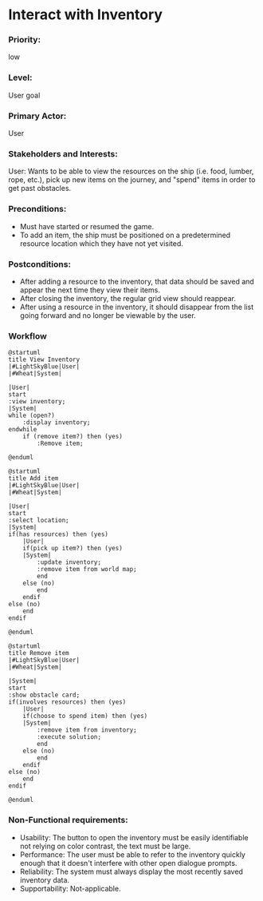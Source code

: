 # Interact with Inventory

### Priority:
low
### Level:
User goal
### Primary Actor:
User

### Stakeholders and Interests:
<p>
User: Wants to be able to view the resources on the ship (i.e. food, lumber, rope, etc.), pick up new items
on the journey, and "spend" items in order to get past obstacles.</p>

### Preconditions:

<ul>
<li>Must have started or resumed the game. </li>
<li>To add an item, the ship must be positioned on a predetermined resource location which they have
not yet visited.</li>
</ul>

### Postconditions:

<ul>
<li>After adding a resource to the inventory, that data should be saved and appear the next time
they view their items.</li>
<li>After closing the inventory, the regular grid view should reappear.</li>
<li>After using a resource in the inventory, it should disappear from the list going forward
and no longer be viewable by the user.</li>
</ul>

### Workflow
```PlantUML
@startuml
title View Inventory
|#LightSkyBlue|User|
|#Wheat|System|

|User|
start
:view inventory;
|System|
while (open?)
    :display inventory;
endwhile
    if (remove item?) then (yes)
        :Remove item;

@enduml
```
```PlantUML
@startuml
title Add item
|#LightSkyBlue|User|
|#Wheat|System|

|User|
start
:select location;
|System|
if(has resources) then (yes)
    |User|
    if(pick up item?) then (yes)
    |System|
        :update inventory;
        :remove item from world map;
        end
    else (no)
        end
    endif
else (no)
    end
endif
    
@enduml
```
```PlantUML
@startuml
title Remove item
|#LightSkyBlue|User|
|#Wheat|System|

|System|
start
:show obstacle card;
if(involves resources) then (yes)
    |User|
    if(choose to spend item) then (yes)
    |System|
        :remove item from inventory;
        :execute solution;
        end
    else (no)
        end
    endif
else (no)
    end
endif
    
@enduml
```

### Non-Functional requirements:
<ul>
<li>Usability: The button to open the inventory must be easily identifiable not relying on color
contrast, the text must be large.</li>
<li>Performance: The user must be able to refer to the inventory quickly enough that it doesn't interfere
with other open dialogue prompts.</li>
<li>Reliability: The system must always display the most recently saved inventory data.</li>
<li>Supportability: Not-applicable. </li>
</ul>